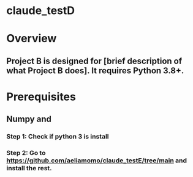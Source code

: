 # claude_testD

# Overview
## Project B is designed for [brief description of what Project B does]. It requires Python 3.8+.

# Prerequisites
## Numpy and 


### Step 1: Check if python 3 is install
### Step 2: Go to https://github.com/aeliamomo/claude_testE/tree/main and install the rest.
